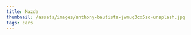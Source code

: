 ```yaml
---
title: Mazda
thumbnail: /assets/images/anthony-bautista-jwmuq3cx6zo-unsplash.jpg
tags: cars
---
```

